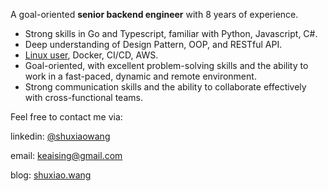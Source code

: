 A goal-oriented **senior backend engineer** with 8 years of experience.

+ Strong skills in Go and Typescript, familiar with Python, Javascript, C#.
+ Deep understanding of Design Pattern, OOP, and RESTful API.
+ [Linux user](https://github.com/keaising/dotfile), Docker, CI/CD, AWS.
+ Goal-oriented, with excellent problem-solving skills and the ability to work in a fast-paced, dynamic and remote environment.
+ Strong communication skills and the ability to collaborate effectively with cross-functional teams.

Feel free to contact me via:

linkedin: [@shuxiaowang](https://www.linkedin.com/in/shuxiaowang/)

email: [keaising@gmail.com](mailto:keaising@gmail.com)

blog: [shuxiao.wang](https://shuxiao.wang)

